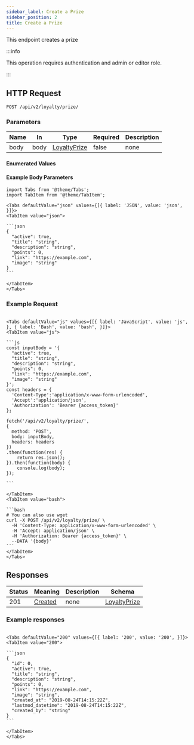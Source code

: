 ```yaml
---
sidebar_label: Create a Prize
sidebar_position: 2
title: Create a Prize
---
```


This endpoint creates a prize

:::info

This operation requires authentication and admin or editor role.

:::


## HTTP Request

`POST /api/v2/loyalty/prize/`

### Parameters

|Name|In|Type|Required|Description|
|---|---|---|---|---|
|body|body|[LoyaltyPrize](#schemaloyaltyprize)|false|none|

#### Enumerated Values

#### Example Body Parameters

````mdx-code-block
import Tabs from '@theme/Tabs';
import TabItem from '@theme/TabItem';

<Tabs defaultValue="json" values={[{ label: 'JSON', value: 'json', }]}>
<TabItem value="json">

```json
{
  "active": true,
  "title": "string",
  "description": "string",
  "points": 0,
  "link": "https://example.com",
  "image": "string"
}
```

</TabItem>
</Tabs>
````

### Example Request

````mdx-code-block

<Tabs defaultValue="js" values={[{ label: 'JavaScript', value: 'js', }, { label: 'Bash', value: 'bash', }]}>
<TabItem value="js">

```js
const inputBody = '{
  "active": true,
  "title": "string",
  "description": "string",
  "points": 0,
  "link": "https://example.com",
  "image": "string"
}';
const headers = {
  'Content-Type':'application/x-www-form-urlencoded',
  'Accept':'application/json',
  'Authorization': 'Bearer {access_token}'
};

fetch('/api/v2/loyalty/prize/',
{
  method: 'POST',
  body: inputBody,
  headers: headers
})
.then(function(res) {
    return res.json();
}).then(function(body) {
    console.log(body);
});

```

</TabItem>
<TabItem value="bash">

```bash
# You can also use wget
curl -X POST /api/v2/loyalty/prize/ \
  -H 'Content-Type: application/x-www-form-urlencoded' \
  -H 'Accept: application/json' \
  -H 'Authorization: Bearer {access_token}' \
  --DATA '{body}'
```
</TabItem>
</Tabs>
````

## Responses

|Status|Meaning|Description|Schema|
|---|---|---|---|
|201|[Created](https://tools.ietf.org/html/rfc7231#section-6.3.2)|none|[LoyaltyPrize](#schemaloyaltyprize)|

### Example responses


````mdx-code-block

<Tabs defaultValue="200" values={[{ label: '200', value: '200', }]}>
<TabItem value="200">

```json
{
  "id": 0,
  "active": true,
  "title": "string",
  "description": "string",
  "points": 0,
  "link": "https://example.com",
  "image": "string",
  "created_at": "2019-08-24T14:15:22Z",
  "lastmod_datetime": "2019-08-24T14:15:22Z",
  "created_by": "string"
}
```

</TabItem>
</Tabs>
````




